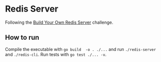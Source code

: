 # Redis Server

Following the [Build Your Own Redis Server](https://codingchallenges.fyi/challenges/challenge-redis/) challenge.

## How to run

Compile the executable with `go build  -o . ./...` and run `./redis-server` and `./redis-cli`. Run tests with `go test ./... -v`.
